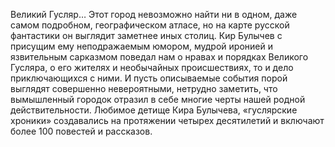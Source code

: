 <!--2017-02-16 19:21:35-->
Великий Гусляр… Этот город невозможно найти ни в одном, даже самом подробном, географическом атласе, но на карте русской фантастики он выглядит заметнее иных столиц. Кир Булычев с присущим ему неподражаемым юмором, мудрой иронией и язвительным сарказмом поведал нам о нравах и порядках Великого Гусляра, о его жителях и необычайных происшествиях, то и дело приключающихся с ними. И пусть описываемые события порой выглядят совершенно невероятными, нетрудно заметить, что вымышленный городок отразил в себе многие черты нашей родной действительности. Любимое детище Кира Булычева, «гуслярские хроники» создавались на протяжении четырех десятилетий и включают более 100 повестей и рассказов.